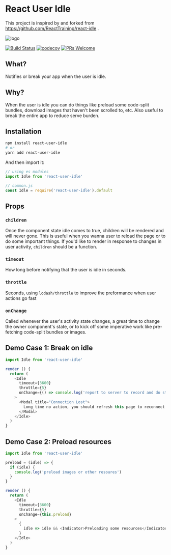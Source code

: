 # React User Idle

This project is inspired by and forked from https://github.com/ReactTraining/react-idle .

![logo](./logo.png)

[![Build Status](https://semaphoreci.com/api/v1/damngoto/react-idle/branches/master/badge.svg)](https://semaphoreci.com/damngoto/react-idle)
[![codecov](https://codecov.io/gh/simongfxu/react-idle/branch/master/graph/badge.svg)](https://codecov.io/gh/simongfxu/react-idle)
[![PRs Welcome](https://img.shields.io/badge/PRs-welcome-brightgreen.svg?style=flat-square)](http://makeapullrequest.com)

What?
-----

Notifies or break your app when the user is idle.

Why?
----

When the user is idle you can do things like preload some code-split bundles, download images that haven't been scrolled to, etc. Also useful to break the entire app to reduce serve burden.

Installation
------------

```bash
npm install react-user-idle
# or
yarn add react-user-idle
```

And then import it:

```js
// using es modules
import Idle from 'react-user-idle'

// common.js
const Idle = require('react-user-idle').default
```

Props
-----

### `children`

Once the component state idle comes to true, children will be rendered and will never gone.
This is useful when you wanna user to reload the page or to do some important things.
If you'd like to render in response to changes in user activity, `children` should be a function.

### `timeout`

How long before notifying that the user is idle in seconds.


### `throttle`

Seconds, using `lodash/throttle` to improve the preformance when user actions go fast

### `onChange`

Called whenever the user's activity state changes, a great time to change the owner component's state, or to kick off some imperative work like pre-fetching code-split bundles or images.

Demo Case 1: Break on idle
-----

```javascript
import Idle from 'react-user-idle'

render () {
  return (
    <Idle
      timeout={3600}
      throttle={5}
      onChange={() => console.log('report to server to record and do stat things')}
    >
      <Modal title="Connection Lost">
        Long time no action, you should refresh this page to reconnect.
      </Modal>
    </Idle>
  )
}
```

Demo Case 2: Preload resources
----

```javascript
import Idle from 'react-user-idle'

preload = (idle) => {
  if (idle) {
    console.log('preload images or other resoures')
  }
}

render () {
  return (
    <Idle
      timeout={3600}
      throttle={5}
      onChange={this.preload}
    >
      {
        idle => idle && <Indicator>Preloading some resources</Indicator>
      }
    </Idle>
  )
}
```
